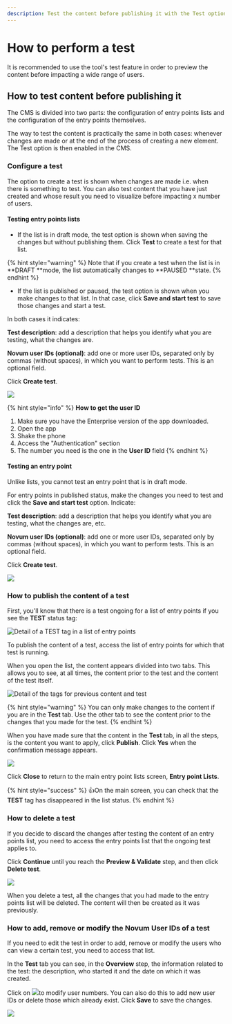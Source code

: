 ```yaml
---
description: Test the content before publishing it with the Test option
---
```


# How to perform a test

It is recommended to use the tool's test feature in order to preview the content before impacting a wide range of users.

## How to test content before publishing it

The CMS is divided into two parts: the configuration of entry points lists and the configuration of the entry points themselves.

The way to test the content is practically the same in both cases: whenever changes are made or at the end of the process of creating a new element. The Test option is then enabled in the CMS.

### Configure a test

The option to create a test is shown when changes are made i.e. when there is something to test. You can also test content that you have just created and whose result you need to visualize before impacting x number of users.

#### Testing entry points lists

* If the list is in draft mode, the test option is shown when saving the changes but without publishing them. Click **Test** to create a test for that list.

{% hint style="warning" %}
Note that if you create a test when the list is in **DRAFT **mode, the list automatically changes to **PAUSED **state.
{% endhint %}

* If the list is published or paused, the test option is shown when you make changes to that list. In that case, click **Save and start test** to save those changes and start a test.

In both cases it indicates:

**Test description**: add a description that helps you identify what you are testing, what the changes are.

**Novum user IDs (optional)**: add one or more user IDs, separated only by commas (without spaces), in which you want to perform tests. This is an optional field.

Click **Create test**.

![](.gitbook/assets/Create\_test.png)

{% hint style="info" %}
**How to get the user ID**

1. Make sure you have the Enterprise version of the app downloaded.
2. Open the app
3. Shake the phone
4. Access the "Authentication" section
5. The number you need is the one in the **User ID** field
{% endhint %}

#### Testing an entry point

Unlike lists, you cannot test an entry point that is in draft mode.

For entry points in published status, make the changes you need to test and click the **Save and start test** option. Indicate:

**Test description**: add a description that helps you identify what you are testing, what the changes are, etc.

**Novum user IDs (optional)**: add one or more user IDs, separated only by commas (without spaces), in which you want to perform tests. This is an optional field.

Click **Create test**.

![](.gitbook/assets/Create\_test.png)

### How to publish the content of a test

First, you'll know that there is a test ongoing for a list of entry points if you see the **TEST** status tag:

![Detail of a TEST tag in a list of entry points](https://github.com/nazaretcaballo-CX/entrypoints-CMS/blob/ES/en-US/.gitbook/assets/detalle\_test\_tag.png?raw=true)

To publish the content of a test, access the list of entry points for which that test is running.

When you open the list, the content appears divided into two tabs. This allows you to see, at all times, the content prior to the test and the content of the test itself.

![Detail of the tags for previous content and test](https://github.com/nazaretcaballo-CX/entrypoints-CMS/blob/ES/en-US/.gitbook/assets/detalle\_pestan%CC%83as\_test.png?raw=true)

{% hint style="warning" %}
You can only make changes to the content if you are in the **Test** tab. Use the other tab to see the content prior to the changes that you made for the test.
{% endhint %}

When you have made sure that the content in the **Test** tab, in all the steps, is the content you want to apply, click **Publish**. Click **Yes** when the confirmation message appears.

![](.gitbook/assets/Detalle\_Publish.png)

Click **Close** to return to the main entry point lists screen, **Entry point Lists**.

{% hint style="success" %}
:thumbsup:On the main screen, you can check that the **TEST** tag has disappeared in the list status.
{% endhint %}

### How to delete a test

If you decide to discard the changes after testing the content of an entry points list, you need to access the entry points list that the ongoing test applies to.

Click **Continue** until you reach the **Preview & Validate** step, and then click **Delete test**.

![](.gitbook/assets/Detalle\_DeleteTest.png)

When you delete a test, all the changes that you had made to the entry points list will be deleted. The content will then be created as it was previously.

### How to add, remove or modify the Novum User IDs of a test

If you need to edit the test in order to add, remove or modify the users who can view a certain test, you need to access that list.

In the **Test** tab you can see, in the **Overview** step, the information related to the test: the description, who started it and the date on which it was created.

Click on ![](.gitbook/assets/editar\_icono.png)to modify user numbers. You can also do this to add new user IDs or delete those which already exist. Click **Save** to save the changes.

![](.gitbook/assets/Change\_test\_IDs.gif)
